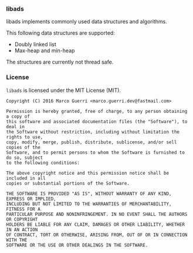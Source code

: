 ### libads ###
libads implements commonly used data structures and algorithms.

This following data structures are supported:

  * Doubly linked list
  * Max-heap and min-heap

The structures are currently not thread safe.


### License ###
`libads` is licensed under the MIT License (MIT).

```
Copyright (C) 2016 Marco Guerri <marco.guerri.dev@fastmail.com>

Permission is hereby granted, free of charge, to any person obtaining a copy of 
this software and associated documentation files (the "Software"), to deal in 
the Software without restriction, including without limitation the rights to use, 
copy, modify, merge, publish, distribute, sublicense, and/or sell copies of the 
Software, and to permit persons to whom the Software is furnished to do so, subject
to the following conditions:

The above copyright notice and this permission notice shall be included in all 
copies or substantial portions of the Software.

THE SOFTWARE IS PROVIDED "AS IS", WITHOUT WARRANTY OF ANY KIND, EXPRESS OR IMPLIED, 
INCLUDING BUT NOT LIMITED TO THE WARRANTIES OF MERCHANTABILITY, FITNESS FOR A 
PARTICULAR PURPOSE AND NONINFRINGEMENT. IN NO EVENT SHALL THE AUTHORS OR COPYRIGHT 
HOLDERS BE LIABLE FOR ANY CLAIM, DAMAGES OR OTHER LIABILITY, WHETHER IN AN ACTION 
OF CONTRACT, TORT OR OTHERWISE, ARISING FROM, OUT OF OR IN CONNECTION WITH THE 
SOFTWARE OR THE USE OR OTHER DEALINGS IN THE SOFTWARE.
```
